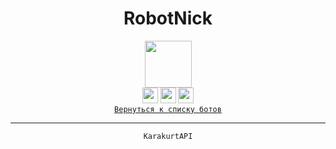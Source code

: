 <div align="center">
    <h1> RobotNick </h1>
    <img src="RobotNick.svg" height="75"/>
    <br>
    <img src="MediaVK-.svg" height="25"/>
    <img src="MediaTG-.svg" height="25"/>
    <img src="MediaDC-.svg" height="25"/>
</div>

<div align="left">

</div>

<div align="center">
    <code><a href="ReadMe.md">Вернуться к списку ботов</a></code>
    <hr>
    <code>KarakurtAPI</code>
</div>